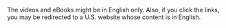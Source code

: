 The videos and eBooks might be in English only. Also, if you click the links, you may be redirected to a U.S. website whose content is in English.